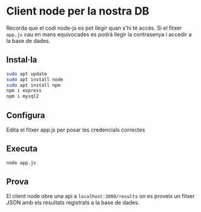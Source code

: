 # Client node per la nostra DB

Recorda que el codi node-js es pot llegir quan s'hi té accés. Si el fitxer `app.js` cau en mans equivocades es podrà llegir la contrasenya i accedir a la base de dades.

## Instal·la
```bash
sudo apt update
sudo apt install node
sudo apt install npm
npm i express
npm i mysql2
```

## Configura
Edita el fitxer app.js per posar les credencials correctes

## Executa
```bash
node app.js
```

## Prova
El client node obre una api a `localhost:3000/results` on es proveix un fitxer JSON amb els resultats registrats a la base de dades.